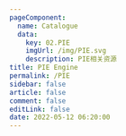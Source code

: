 ```yaml
---
pageComponent: 
  name: Catalogue
  data: 
    key: 02.PIE
    imgUrl: /img/PIE.svg
    description: PIE相关资源
title: PIE Engine
permalink: /PIE
sidebar: false
article: false
comment: false
editLink: false
date: 2022-05-12 06:20:00
---
```

